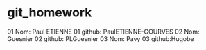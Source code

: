 # git_homework
01 Nom: Paul ETIENNE
01 github: PaulETIENNE-GOURVES
02 Nom: Guesnier
02 github: PLGuesnier
03 Nom: Pavy
03 github:Hugobe
